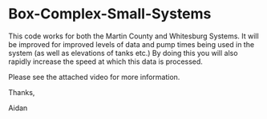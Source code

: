 # Box-Complex-Small-Systems
This code works for both the Martin County and Whitesburg Systems. It will be improved for improved levels of data and pump times being used in the system (as well as elevations of tanks etc.) By doing this you will also rapidly increase the speed at which this data is processed. 

Please see the attached video for more information. 

Thanks,

Aidan
